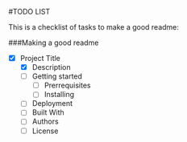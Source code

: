 #TODO LIST

This is a checklist of tasks to make a good readme:

###Making a good readme
- [x] Project Title
    - [x] Description
    - [ ] Getting started
        - [ ] Prerrequisites
        - [ ] Installing
    - [ ] Deployment
    - [ ] Built With
    - [ ] Authors
    - [ ] License
